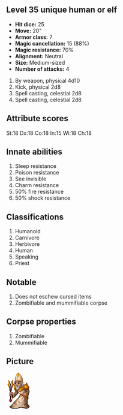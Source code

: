 ## Level 35 unique human or elf

- **Hit dice:** 25
- **Move:** 20"
- **Armor class:** 7
- **Magic cancellation:** 15 (88%)
- **Magic resistance:** 70%
- **Alignment:** Neutral
- **Size:** Medium-sized
- **Number of attacks:** 4
1. By weapon, physical 4d10
2. Kick, physical 2d8
3. Spell casting, celestial 2d8
4. Spell casting, celestial 2d8

## Attribute scores

St:18 Dx:18 Co:18 In:15 Wi:18 Ch:18

## Innate abilities

1. Sleep resistance
2. Poison resistance
3. See invisible
4. Charm resistance
5. 50% fire resistance
6. 50% shock resistance

## Classifications

1. Humanoid
2. Carnivore
3. Herbivore
4. Human
5. Speaking
6. Priest

## Notable

1. Does not eschew cursed items
2. Zombifiable and mummifiable corpse

## Corpse properties

1. Zombifiable
2. Mummifiable

## Picture

![Arch Priest](https://github.com/hyvanmielenpelit/GnollHackTileSet/blob/main/Monsters/arch_priest/arch_priest.png)
